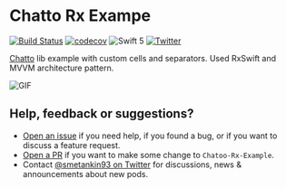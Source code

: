# Chatto Rx Exampe

[![Build Status](https://api.travis-ci.org/Smitters/Chatoo-Rx-Example.svg?branch=master)](https://travis-ci.org/Smitters/Chatoo-Rx-Example)
[![codecov](https://codecov.io/gh/Smitters/Chatoo-Rx-Example/branch/master/graph/badge.svg)](https://codecov.io/gh/Smitters/Chatoo-Rx-Example)
![Swift 5](https://img.shields.io/badge/Swift-5-orange.svg)
[![Twitter](https://img.shields.io/badge/contact-@smetankin93-blue.svg?style=flat)](https://twitter.com/smetankin93)

[Chatto](https://github.com/badoo/Chatto) lib example with custom cells and separators. 
Used RxSwift and MVVM architecture pattern.

![GIF](https://github.com/Smitters/Chatoo-Rx-Example/blob/master/sample.gif)

## Help, feedback or suggestions?

- [Open an issue](https://github.com/Smitters/Chatoo-Rx-Example/issues/new) if you need help, if you found a bug, or if you want to discuss a feature request.
- [Open a PR](https://github.com/Smitters/Chatoo-Rx-Example/pull/new/master) if you want to make some change to `Chatoo-Rx-Example`.
- Contact [@smetankin93 on Twitter](https://twitter.com/smetankin93) for discussions, news & announcements about new pods.
